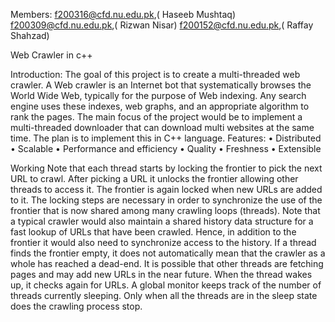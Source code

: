 Members:
f200316@cfd.nu.edu.pk,( Haseeb Mushtaq)
f200309@cfd.nu.edu.pk,( Rizwan Nisar)
f200152@cfd.nu.edu.pk,( Raffay Shahzad)

Web Crawler in c++

Introduction:
The goal of this project is to create a multi-threaded web crawler.
A Web crawler is an Internet bot that systematically browses the World Wide Web,
typically for the purpose of Web indexing. Any search engine uses these indexes, web graphs, and 
an appropriate algorithm to rank the pages. The main focus of the project would be to implement
a multi-threaded downloader that can download multi websites at the same time. The plan is to implement this in C++ language.
Features:
•	Distributed
•	Scalable
•	Performance and efficiency
•	Quality
•	Freshness
•	Extensible

Working 
Note that each thread starts by locking the frontier to pick the next URL to crawl.
After picking a URL it unlocks the frontier allowing other threads to access it.
The frontier is again locked when new URLs are added to it. The locking steps are necessary in order to synchronize 
the use of the frontier that is now shared among many crawling loops (threads). Note that a typical crawler would
also maintain a shared history data structure for a fast lookup of URLs that have been crawled. Hence, in addition 
to the frontier it would also need to synchronize access to the history. If a thread finds the frontier empty, it
does not automatically mean that the crawler as a whole has reached a dead-end. It is possible that other threads
are fetching pages and may add new URLs in the near future. When the thread wakes up, it checks again for URLs.
A global monitor keeps track of the number of threads currently sleeping. Only when all the threads are in the sleep state does the crawling process stop.

